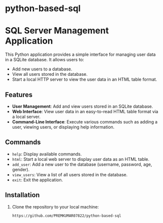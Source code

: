 # python-based-sql
# SQL Server Management Application

This Python application provides a simple interface for managing user data in a SQLite database. It allows users to:

- Add new users to a database.
- View all users stored in the database.
- Start a local HTTP server to view the user data in an HTML table format.

## Features

- **User Management**: Add and view users stored in an SQLite database.
- **Web Interface**: View user data in an easy-to-read HTML table format via a local server.
- **Command-Line Interface**: Execute various commands such as adding a user, viewing users, or displaying help information.

## Commands

- `help`: Display available commands.
- `html`: Start a local web server to display user data as an HTML table.
- `add_user`: Add a new user to the database (username, password, age, gender).
- `view_users`: View a list of all users stored in the database.
- `exit`: Exit the application.

## Installation

1. Clone the repository to your local machine:

   ```bash
   https://github.com/PREMKUMAR07822/python-based-sql
   ```

